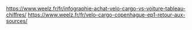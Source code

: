 https://www.weelz.fr/fr/infographie-achat-velo-cargo-vs-voiture-tableau-chiffres/
https://www.weelz.fr/fr/velo-cargo-copenhague-ep1-retour-aux-sources/
